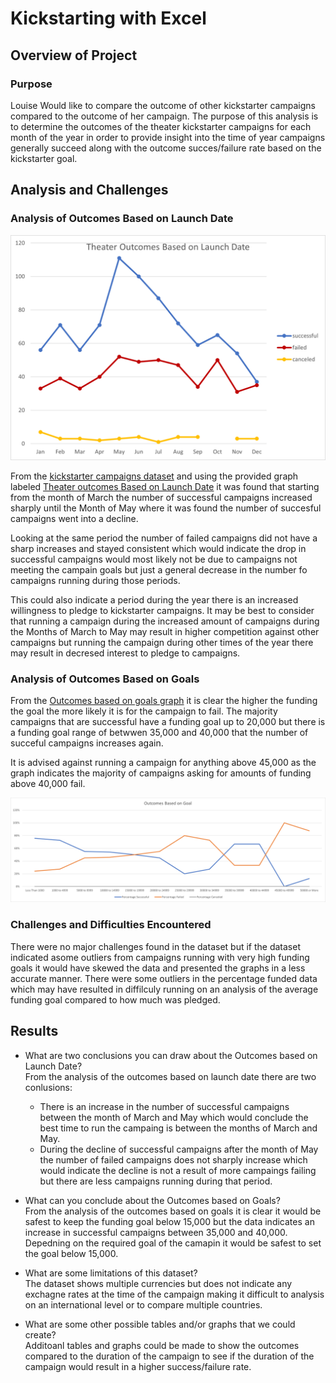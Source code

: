 # Kickstarting with Excel

## Overview of Project

### Purpose
Louise Would like to compare the outcome of other kickstarter campaigns compared to the outcome of her campaign.
The purpose of this analysis is to determine the outcomes of the theater kickstarter campaigns for each month of the year in order to provide insight into the time of year campaigns generally succeed 
along with the outcome succes/failure rate based on the kickstarter goal.

## Analysis and Challenges

### Analysis of Outcomes Based on Launch Date

![Theater_Outcomes_vs_Launch_Image](/resources/Theater_Outcomes_vs_Launch.png)

From the [kickstarter campaigns dataset](/Kickstarter_Challenge.xlsx) and using the provided graph labeled [Theater outcomes Based on Launch Date](/resources/Theater_Outcomes_vs_Launch.png) it was found 
that starting from the month of March the number of successful campaigns increased sharply until the Month of May where 
it was found the number of succesful campaigns went into a decline.

Looking at the same period the number of failed campaigns did not have a sharp increases and stayed consistent 
which would indicate the drop in successful campaigns would most likely not be due to campaigns 
not meeting the campain goals but just a general decrease in the number fo campaigns running during those periods.

This could also indicate a period during the year there is an increased willingness to pledge to kickstarter campaigns.
It may be best to consider that running a campaign during the increased amount of campaigns during the Months of March to May may result in higher competition
against other campaigns but running the campaign during other times of the year there may result in decresed interest to pledge to campaigns.

### Analysis of Outcomes Based on Goals

From the [Outcomes based on goals graph](/resources/Outcomes_vs_Goals.png) it is clear the higher the funding the goal the more likely it is for the campaign to fail.
The majority campaigns that are successful have a funding goal up to 20,000 but there is a funding goal range of betwwen 35,000 and 40,000
that the number of succeful campaigns increases again.

It is advised against running a campaign for anything above 45,000 as the graph indicates the majority of campaigns asking for amounts of funding above 40,000 fail.

![Outcomes_vs_Goals_Image](/resources/Outcomes_vs_Goals.png)

### Challenges and Difficulties Encountered

There were no major challenges found in the dataset but if the dataset indicated asome outliers from campaigns running with very high funding goals
it would have skewed the data and presented the graphs in a less accurate manner.
There were some outliers in the percentage funded data which may have resulted in diffilculy running on an analysis of the average funding goal 
compared to how much was pledged.

## Results

- What are two conclusions you can draw about the Outcomes based on Launch Date?<br/>
	From the analysis of the outcomes based on launch date there are two conlusions:
	- There is an increase in the number of successful campaigns between the month of March and May which would conclude the best time to run the campaing is between the months of March and May.
	- During the decline of successful campaigns after the month of May the number of failed campaigns does not sharply increase which would indicate the decline is not a result
	  of more campaings failing but there are less campaigns running during that period.

- What can you conclude about the Outcomes based on Goals?<br/>
	From the analysis of the outcomes based on goals it is clear it would be safest to keep the funding goal below 15,000 but the data indicates an increase in successful campaigns between 35,000 and 40,000.
	Depedning on the required goal of the camapin it would be safest to set the goal below 15,000.

- What are some limitations of this dataset?<br/>
	The dataset shows multiple currencies but does not indicate any exchagne rates at the time of the campaign making it difficult to analysis on an international level or to compare multiple countries.

- What are some other possible tables and/or graphs that we could create?<br/>
	Additoanl tables and graphs could be made to show the outcomes compared to the duration of the campaign to see if the duration of the campaign would result in a higher success/failure rate.

